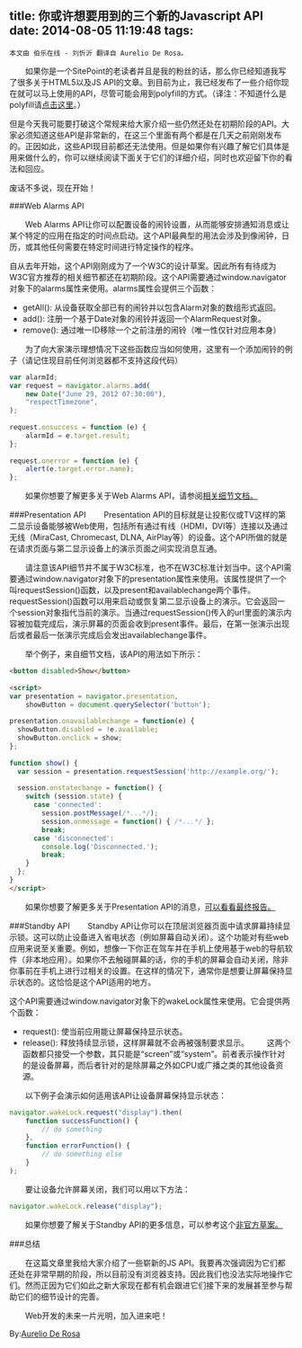 title: 你或许想要用到的三个新的Javascript API
date: 2014-08-05 11:19:48
tags:
---
	本文由 伯乐在线 - 刘忻沂 翻译自 Aurelio De Rosa。

　　如果你是一个SitePoint的老读者并且是我的粉丝的话，那么你已经知道我写了很多关于HTML5以及JS API的文章。到目前为止，我已经发布了一些介绍你现在就可以马上使用的API，尽管可能会用到polyfill的方式。（译注：不知道什么是polyfill请[点击这里](http://www.kankanews.com/ICkengine/archives/70998.shtml)。）

但是今天我可能要打破这个常规来给大家介绍一些仍然还处在初期阶段的API。大家必须知道这些API是非常新的，在这三个里面有两个都是在几天之前刚刚发布的。正因如此，这些API现目前都还无法使用。但是如果你有兴趣了解它们具体是用来做什么的，你可以继续阅读下面关于它们的详细介绍，同时也欢迎留下你的看法和回应。

废话不多说，现在开始！
<!-- more -->

###Web Alarms API

　　Web Alarms API让你可以配置设备的闹铃设置，从而能够安排通知消息或让某个特定的应用在指定的时间点启动。这个API最典型的用法会涉及到像闹钟，日历，或其他任何需要在特定时间进行特定操作的程序。

自从去年开始，这个API刚刚成为了一个W3C的设计草案。因此所有有待成为W3C官方推荐的相关细节都还在初期阶段。这个API需要通过window.navigator对象下的alarms属性来使用。alarms属性会提供三个函数：

* getAll(): 从设备获取全部已有的闹铃并以包含Alarm对象的数组形式返回。
* add(): 注册一个基于Date对象的闹铃并返回一个AlarmRequest对象。
* remove(): 通过唯一ID移除一个之前注册的闹铃（唯一性仅针对应用本身）

　　为了向大家演示理想情况下这些函数应当如何使用，这里有一个添加闹铃的例子（请记住现目前任何浏览器都不支持这段代码）

```javascript
var alarmId;
var request = navigator.alarms.add(
    new Date("June 29, 2012 07:30:00"),
    "respectTimezone",
);
 
request.onsuccess = function (e) {
    alarmId = e.target.result;
};
 
request.onerror = function (e) {
    alert(e.target.error.name);
};
```
　　如果你想要了解更多关于Web Alarms API，请参阅[相关细节文档。](http://www.w3.org/TR/web-alarms/)

###Presentation API
　　Presentation API的目标就是让投影仪或TV这样的第二显示设备能够被Web使用，包括所有通过有线（HDMI，DVI等）连接以及通过无线（MiraCast, Chromecast, DLNA, AirPlay等）的设备。这个API所做的就是在请求页面与第二显示设备上的演示页面之间实现消息互通。

　　请注意该API细节并不属于W3C标准，也不在W3C标准计划当中。这个API需要通过window.navigator对象下的presentation属性来使用。该属性提供了一个叫requestSession()函数，以及present和availablechange两个事件。requestSession()函数可以用来启动或恢复第二显示设备上的演示。它会返回一个session对象指代当前的演示。当通过requestSession()传入的url里面的演示内容被加载完成后，演示屏幕的页面会收到present事件。最后，在第一张演示出现后或者最后一张演示完成后会发出availablechange事件。

　　举个例子，来自细节文档，该API的用法如下所示：
```html
<button disabled>Show</button>
 
<script>
var presentation = navigator.presentation,
    showButton = document.querySelector('button');
 
presentation.onavailablechange = function(e) {
  showButton.disabled = !e.available;
  showButton.onclick = show;
};
 
function show() {
  var session = presentation.requestSession('http://example.org/');
 
  session.onstatechange = function() {
    switch (session.state) {
      case 'connected':
        session.postMessage(/*...*/);
        session.onmessage = function() { /*...*/ };
        break;
      case 'disconnected':
        console.log('Disconnected.');
        break;
    }
  };
}
</script>
```
　　如果你想要了解更多关于Presentation API的消息，[可以看看最终报告。](http://webscreens.github.io/presentation-api)

###Standby API
　　Standby API让你可以在顶层浏览器页面中请求屏幕持续显示锁。这可以防止设备进入省电状态（例如屏幕自动关闭）。这个功能对有些web应用来说至关重要。例如，想像一下你正在驾车并在手机上使用基于web的导航软件（非本地应用）。如果你不去触碰屏幕的话，你的手机的屏幕会自动关闭，除非你事前在手机上进行过相关的设置。在这样的情况下，通常你是想要让屏幕保持显示状态的。这恰恰是这个API适用的地方。

这个API需要通过window.navigator对象下的wakeLock属性来使用。它会提供两个函数：

* request(): 使当前应用能让屏幕保持显示状态。
* release(): 释放持续显示锁，这样屏幕就不会再被强制要求显示。
　　这两个函数都只接受一个参数，其只能是“screen”或“system”。前者表示操作针对的是设备屏幕，而后者针对的是除屏幕之外如CPU或广播之类的其他设备资源。

　　以下例子会演示如何适用该API让设备屏幕保持显示状态：
```javascript
navigator.wakeLock.request("display").then(
    function successFunction() {
        // do something
    },
    function errorFunction() {
        // do something else
    }
);
```
　　要让设备允许屏幕关闭，我们可以用以下方法：
```javascript
navigator.wakeLock.release("display");
```
　　如果你想要了解关于Standby API的更多信息，可以参考这个[非官方草案。](http://boiler23.github.io/screen-wake/)

###总结

　　在这篇文章里我给大家介绍了一些崭新的JS API。我要再次强调因为它们都还处在非常早期的阶段，所以目前没有浏览器支持。因此我们也没法实际地操作它们。然而正因为它们如此之新大家现在都有机会跟进它们接下来的发展甚至参与帮助它们的细节设计的完善。

　　Web开发的未来一片光明，加入进来吧！

By:[Aurelio De Rosa](http://www.sitepoint.com/3-new-javascript-apis-may-want-follow/)
